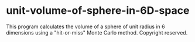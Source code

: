 # unit-volume-of-sphere-in-6D-space
This program calculates the volume of a sphere of unit radius in 6 dimensions using a "hit-or-miss" Monte Carlo method.
Copyright reserved.
